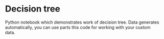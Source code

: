 Decision tree
=============
Python notebook which demonstrates work of decision tree. Data generates automatically, you can use parts this code for working with your custom data.
